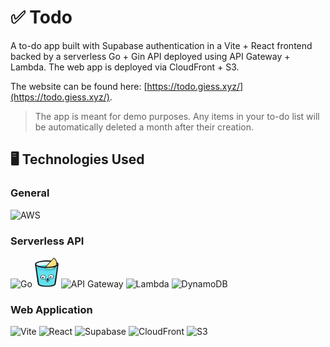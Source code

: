# ✅ Todo

A to-do app built with Supabase authentication in a Vite + React frontend backed by a serverless Go + Gin API deployed using API Gateway + Lambda. The web app is deployed via CloudFront + S3.

The website can be found here: [https://todo.giess.xyz/](https://todo.giess.xyz/).

> The app is meant for demo purposes. Any items in your to-do list will be automatically deleted a month after their creation.

## 🖥️ Technologies Used

### General

<img alt='AWS' width='48' height='48' src="https://cdn.jsdelivr.net/gh/devicons/devicon@latest/icons/amazonwebservices/amazonwebservices-original-wordmark.svg" />

### Serverless API

<p align='left'>
    <img alt='Go' width='48' height='48' src="https://cdn.jsdelivr.net/gh/devicons/devicon@latest/icons/go/go-original.svg" />
    <img alt='Gin Web Framework' width='38' height='48' src="https://raw.githubusercontent.com/gin-gonic/logo/master/color.png" />
    <img alt='API Gateway' width='48' height='48' src='https://icon.icepanel.io/AWS/svg/App-Integration/API-Gateway.svg'>
    <img alt='Lambda' width='48' height='48' src="https://icon.icepanel.io/AWS/svg/Compute/Lambda.svg" />
    <img alt='DynamoDB' width='48' height='48' src="https://cdn.jsdelivr.net/gh/devicons/devicon@latest/icons/dynamodb/dynamodb-original.svg" />
</p>

### Web Application

<p align='left'>
    <img alt='Vite' width='48' height='48' src="https://cdn.jsdelivr.net/gh/devicons/devicon@latest/icons/vite/vite-original.svg" />
    <img alt='React' width='48' height='48' src="https://cdn.jsdelivr.net/gh/devicons/devicon@latest/icons/react/react-original.svg" />
    <img alt='Supabase' width='48' height='48' src='https://cdn.jsdelivr.net/gh/devicons/devicon@latest/icons/supabase/supabase-original.svg'>
    <img alt='CloudFront' width='48' height='48' src="https://icon.icepanel.io/AWS/svg/Networking-Content-Delivery/CloudFront.svg" />
    <img alt='S3' width='48' height='48' src='https://icon.icepanel.io/AWS/svg/Storage/Simple-Storage-Service.svg'>
</p>
